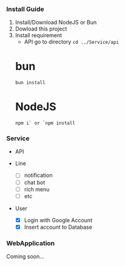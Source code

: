 ### Install Guide

1. Install/Download NodeJS or Bun
2. Dowload this project
3. Install requirement
   - API
     go to directory
     `cd ../Service/api`
   # bun
   `bun install`
   # NodeJS
   `` npm i` or `npm install ``

### Service

- API

- Line
  - [ ] notification
  - [ ] chat bot
  - [ ] rich menu
  - [ ] etc
- User
  - [x] Login with Google Account
  - [x] Insert account to Database

### WebApplication

Coming soon...

